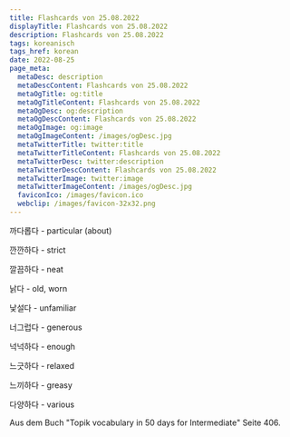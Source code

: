 ```yaml
---
title: Flashcards von 25.08.2022
displayTitle: Flashcards von 25.08.2022
description: Flashcards von 25.08.2022
tags: koreanisch
tags_href: korean
date: 2022-08-25
page_meta:
  metaDesc: description
  metaDescContent: Flashcards von 25.08.2022
  metaOgTitle: og:title
  metaOgTitleContent: Flashcards von 25.08.2022
  metaOgDesc: og:description
  metaOgDescContent: Flashcards von 25.08.2022
  metaOgImage: og:image
  metaOgImageContent: /images/ogDesc.jpg
  metaTwitterTitle: twitter:title
  metaTwitterTitleContent: Flashcards von 25.08.2022
  metaTwitterDesc: twitter:description
  metaTwitterDescContent: Flashcards von 25.08.2022
  metaTwitterImage: twitter:image
  metaTwitterImageContent: /images/ogDesc.jpg
  faviconIco: /images/favicon.ico
  webclip: /images/favicon-32x32.png
---
```


까다롭다 - particular (about)

깐깐하다 - strict

깔끔하다 - neat

낡다 - old, worn

낯설다 - unfamiliar

너그럽다 - generous

넉넉하다 - enough

느긋하다 - relaxed

느끼하다 - greasy

다양하다 - various

Aus dem Buch "Topik vocabulary in 50 days for Intermediate" Seite 406.
